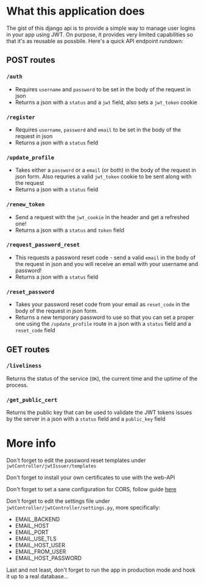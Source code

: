 # What this application does

The gist of this django api is to provide a simple way to manage user logins in your app using JWT. On purpose, it provides very limited capabilities so that it's as reusable as possbile. Here's a quick API endpoint rundown:

## POST routes

### `/auth`
* Requires `username` and `password` to be set in the body of the request in json
* Returns a json with a `status` and a `jwt` field, also sets a `jwt_token` cookie

### `/register`
* Requires `username`, `password` and `email` to be set in the body of the request in json
* Returns a json with a `status` field

### `/update_profile`
* Takes either a `password` or a `email` (or both) in the body of the request in json form. Also requries a valid `jwt_token` cookie to be sent along with the request
* Returns a json with a `status` field

### `/renew_token`
* Send a request with the `jwt_cookie` in the header and get a refreshed one!
* Returns a json with a `status` and `token` field

### `/request_password_reset`
* This requests a password reset code - send a valid `email` in the body of the request in json and you will receive an email with your username and password!
* Returns a json with a `status` field 

### `/reset_password`
* Takes your password reset code from your email as `reset_code` in the body of the request in json form. 
* Returns a new temporary password to use so that you can set a proper one using the `/update_profile` route in a json with a `status` field and a `reset_code` field

## GET routes

### `/liveliness`
Returns the status of the service (`OK`), the current time and the uptime of the process. 

### `/get_public_cert`
Returns the public key that can be used to validate the JWT tokens issues by the server in a json with a `status` field and a `public_key` field

# More info

Don't forget to edit the password reset templates under `jwtController/jwtIssuer/templates`

Don't forget to install your own certificates to use with the web-API

Don't forget to set a sane configuration for CORS, follow guide [here](http://www.srikanthtechnologies.com/blog/python/enable_cors_for_django.aspx)

Don't forget to edit the settings file under `jwtController/jwtController/settings.py`, more specifically:

* EMAIL_BACKEND
* EMAIL_HOST
* EMAIL_PORT
* EMAIL_USE_TLS
* EMAIL_HOST_USER
* EMAIL_FROM_USER
* EMAIL_HOST_PASSWORD

Last and not least, don't forget to run the app in production mode and hook it up to a real database...

